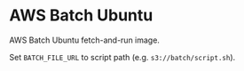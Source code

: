# AWS Batch Ubuntu

AWS Batch Ubuntu fetch-and-run image.

Set `BATCH_FILE_URL` to script path (e.g. `s3://batch/script.sh`).
